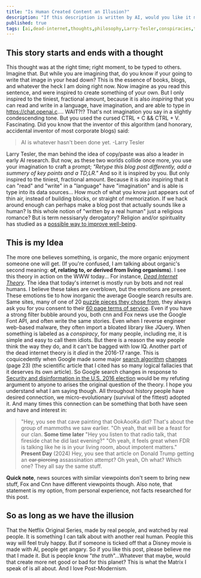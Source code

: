 ```yaml
---
title: "Is Human Created Content an Illusion?"
description: "If this description is written by AI, would you like it more or less?"
published: true
tags: [ai,dead-internet,thoughts,philosophy,Larry-Tesler,conspiracies,thoughts,deep-thoughts]
---
```


## This story starts and ends with a thought

This thought was at the right time; right moment, to be typed to others. Imagine that. But while you are imagining that, do you know if your going to write that image in your head down? This is the essence of books, blogs, and whatever the heck I am doing right now. Now imagine as you read this sentence, and were inspired to create something of your own. But I only inspired to the tiniest, fractional amount, because it is also *inspiring* that you can read and write in a language, have imagination, and are able to type in <https://chat.openai.c>.... WAIT?!? That's not imagination you say in a slightly condescending tone. But you used the cursed CTRL + C && CTRL + V. Fascinating. Did you know that the inventor of this algorithm (and honorary, accidental inventor of most corporate blogs) said:

> AI is whatever hasn't been done yet. -Larry Tesler

Larry Tesler, the man behind the idea of copy/paste was also a leader in early AI research. But now, as these two worlds collide once more, you use your imagination to craft a prompt; *"Retype this blog post differently, add a summery of key points and a TD;LR."* And so it is inspired by you. But only inspired to the tiniest, fractional amount. Because it is also inspiring that it can "read" and "write" in a "language" have "imagination" and is able is type into its data sources... How much of what you know just appears out of thin air, instead of building blocks, or straight of memorization. If we hack around enough can perhaps make a blog post that actually sounds like a human? Is this whole notion of "written by a real human" just a religious romance? But is term nessisaryly derogatory? Religion and/or spirituality has studied as a [possible way to improve well-being](https://www.ncbi.nlm.nih.gov/pmc/articles/PMC8651234/).

## This is my Idea

The more one believes something, is organic, the more organic enjoyment someone one will get. (If you're confused, I am talking about organic's second meaning: **of, relating to, or derived from living organisms**). I see this theory in action on the WWW today... For instance, [*Dead Internet Theory*](https://en.wikipedia.org/wiki/Dead_Internet_theory). The idea that today's internet is mostly run by bots and not real humans. I believe these takes are overblown, but the emotions are present. These emotions tie to how inorganic the average Google search results are. Same sites, many of one of 20 [puzzle pieces they chose from](https://hackr.io/blog/top-javascript-libraries), they always ask you for you consent to their [60 page terms of service](https://tosdr.org/). Even if you have a strong filter bubble around you, both cnn and Fox news use the Google Font API, and often write the same stories. Even when I reverse engineer web-based malware, they often import a bloated library like JQuery. When something is labeled as a *conspiracy*, for many people, including me, it is simple and easy to call them idiots. But there is a reason the way people think the way they do, and it can't be bagged with low IQ. Another part of the dead internet theory is it *died* in the 2016-17 range. This is coquicedently when Google made some major [search algorithm](https://blog.google/outreach-initiatives/public-policy/security-and-disinformation-us-2016-election/) [changes](https://arxiv.org/pdf/2404.08869) (page 23) (the scientific article that I cited has so many logical fallacies that it deserves its own article). So Google search changes in response to [Security and disinformation in the U.S. 2016 election](https://storage.googleapis.com/gweb-uniblog-publish-prod/documents/google_US2016election_findings_1_zm64A1G.pdf) would be my refuting argument to anyone to arises the original question of the theory. I hope you understand what I am saying though. All throughout history people have desired connection, we micro-evolutionary (survival of the fittest) adopted it. And many times this connection can be something that both have seen and have and interest in:

> "Hey, you see that cave painting that OokAooKa did? That's about the group of mammoths we saw earlier.
> "Oh yeah, that will be a feast for our clan.
> **Some time later**
> "Hey you listen to that radio talk, that fireside chat he did last evening?"
> "Oh yeah, it feels great when FDR is talking like he is in your living room, about impotent matters."
> **Present Day** (2024)
> Hey, you see that article on Donald Trump getting an ~~ear piercing~~ assassination attempt?
> Oh yeah, Oh what? Which one? They all say the same stuff.

**Quick note**, news sources with similar viewpoints don't seem to bring new stuff, Fox and Cnn have different viewpoints though. Also note, that statement is my option, from personal experience, not facts researched for this post.

## So as long as we have the illusion

That the Netflix Original Series, made by real people, and watched by real people. It is something I can talk about with another real human. People this way will feel truly happy. But if someone is ticked off that a Disney movie is made with AI, people get angary. So if you like this post, please believe me that I made it. But is people know "*the truth*"...Whatever that maybe, would that create more net good or bad for this planet? This is what the Matrix I speak of is all about. And I love Post-Modernism.
